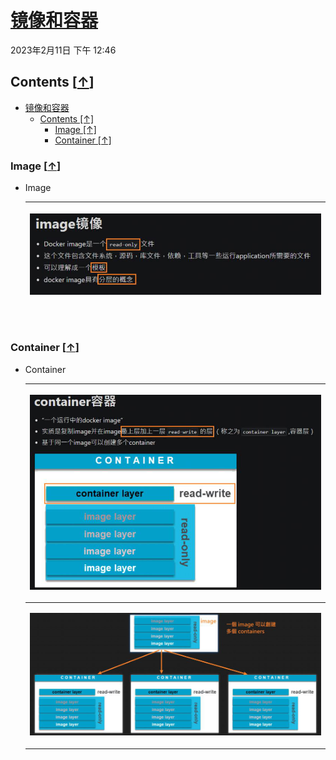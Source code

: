 <!-- This md file is originally converted from onenote -->

# [镜像和容器](https://dockertips.readthedocs.io/en/latest/container-quickstart/image_vs_container.html)

2023年2月11日
下午 12:46

## Contents [[↑](#镜像和容器)]

- [镜像和容器](#镜像和容器)
  - [Contents \[↑\]](#contents-)
    - [Image \[↑\]](#image-)
    - [Container \[↑\]](#container-)

### Image [[↑](#镜像和容器)]

- Image

  <table>
    <colgroup>
      <col style="width: 100%" />
    </colgroup>
    <thead>
      <tr class="header">
        <th>
          <p><img src="assets/001_镜像和容器_000.png"  /></p>
          <p> </p>
        </th>
      </tr>
    </thead>
    <tbody>
    </tbody>
  </table>

### Container [[↑](#镜像和容器)]

- Container

  <table>
    <colgroup>
      <col style="width: 100%" />
    </colgroup>
    <thead>
      <tr class="header">
        <th>
          <p><img src="assets/001_镜像和容器_001.png"  /></p>
          <p> </p>
        </th>
      </tr>
    </thead>
    <tbody>
      <tr class="odd">
        <td>
          <p><img src="assets/001_镜像和容器_002.png"  /></p>
          <p> </p>
        </td>
      </tr>
    </tbody>
  </table>
